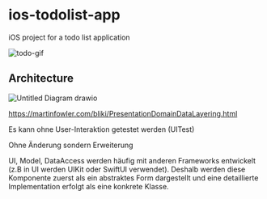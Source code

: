 # ios-todolist-app
iOS project for a todo list application

![todo-gif](https://github.com/yyasutakee/ios-todolist-app/assets/11753499/87279491-b740-40dc-9f3b-aed138fdcb5f)

## Architecture

![Untitled Diagram drawio](https://github.com/yyasutakee/ios-todolist-app/assets/11753499/e7f98096-c7d4-4674-8a12-b2506d187a68)

https://martinfowler.com/bliki/PresentationDomainDataLayering.html

Es kann ohne User-Interaktion getestet werden (UITest)

Ohne Änderung sondern Erweiterung

UI, Model, DataAccess werden häufig mit anderen Frameworks entwickelt (z.B in UI werden UIKit oder SwiftUI verwendet). Deshalb werden diese Komponente zuerst als ein abstraktes Form dargestellt und eine detaillierte Implementation erfolgt als eine konkrete Klasse.


